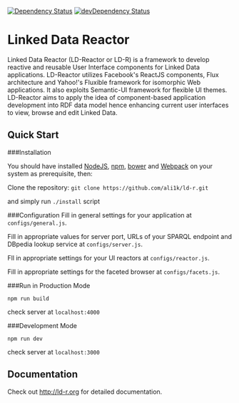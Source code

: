 [![Dependency Status](https://david-dm.org/ali1k/ld-r.svg)](https://david-dm.org/ali1k/ld-r)
[![devDependency Status](https://david-dm.org/ali1k/ld-r/dev-status.svg)](https://david-dm.org/ali1k/ld-r#info=devDependencies)

# Linked Data Reactor

Linked Data Reactor (LD-Reactor or LD-R) is a framework to develop reactive and reusable User Interface components for Linked Data applications. LD-Reactor utilizes Facebook's ReactJS components, Flux architecture and Yahoo!'s Fluxible framework for isomorphic Web applications. It also exploits Semantic-UI framework for flexible UI themes. LD-Reactor aims to apply the idea of component-based application development into RDF data model hence enhancing current user interfaces to view, browse and edit Linked Data.

## Quick Start

###Installation

You should have installed [NodeJS](https://nodejs.org/), [npm](https://github.com/npm/npm), [bower](http://bower.io/) and [Webpack](https://webpack.github.io/) on your system as prerequisite, then:

Clone the repository: `git clone https://github.com/ali1k/ld-r.git`

and simply run `./install` script

###Configuration
Fill in general settings for your application at `configs/general.js`.

Fill in appropriate values for server port, URLs of your SPARQL endpoint and DBpedia lookup service at `configs/server.js`.

Fll in appropriate settings for your UI reactors at `configs/reactor.js`.

Fill in appropriate settings for the faceted browser at `configs/facets.js`.

###Run in Production Mode

`npm run build`

check server at `localhost:4000`

###Development Mode

`npm run dev`

check server at `localhost:3000`

## Documentation

Check out http://ld-r.org for detailed documentation.
